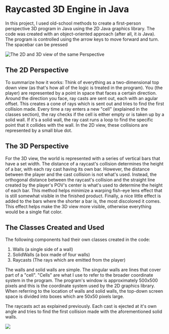 # Raycasted 3D Engine in Java
In this project, I used old-school methods to create a first-person perspective
3D program in Java using the 2D Java graphics library. The code was created with an object-oriented approach (after all, it *is* Java). The program is controlled using the arrow keys to move forward and turn. The spacebar can be pressed

![The 2D and 3D view of the same Perspective](https://i.imgur.com/4gziEeB.png)

## The 2D Perspective

To summarize how it works: Think of everything as a two-dimensional top down view (as that's how all of the logic is treated in the program). You (the player) are represented by a point in space that faces a certain direction. Around the direction you face, ray casts are sent out, each with an agular offset. This creates a cone of rays which is sent out and tries to find the first collision made. Every time a ray enters a new "cell" (explained in the classes section), the ray checks if the cell is either empty or is taken up by a solid wall. If it's a solid wall, the ray cast runs a loop to find the specific point that it collides with the wall. In the 2D view, these collisions are represented by a small blue dot. 

## The 3D Perspective

For the 3D view, the world is represented with a series of vertical bars that have a set width. The distance of a raycast's collision determines the height of a bar, with each ray cast having its own bar. However, the distance between the player and the cast collision is not what's used. Instead, the orthogonal distance between the raycast's collision and the straight line created by the player's POV's center is what's used to determine the height of each bar. This method helps minimize a warping fish-eye lens effect that is still somewhat visible in the finished product. Finally, a nice little effect is added to the bars where the shorter a bar is, the most discolored it comes. This effect helps make the 3D view more visible, otherwise everything would be a single flat color.

## The Classes Created and Used

The following components had their own classes created in the code:
1. Walls (a single side of a wall)
2. SolidWalls (a box made of four walls)
3. Raycasts (The rays which are emitted from the player)

The walls and solid walls are simple. The singular walls are lines that cover part of a "cell". "Cells" are what I use to refer to the broader coordinate system in the program. The program's window is approximately 500x500 pixels and this is the coordinate system used by the 2D graphics library. When referring to the location of walls and solid walls, the top-down screen space is divided into boxes which are 50x50 pixels large.

The raycasts act as explained previously. Each cast is ejected at it's own angle and tries to find the first collision made with the aforementioned solid walls.

[![](http://img.youtube.com/vi/VYJg_PsuSOY/0.jpg)](http://www.youtube.com/watch?v=VYJg_PsuSOY "Raycasted Program Video")




